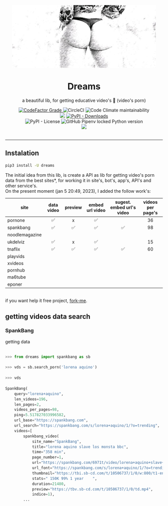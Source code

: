  <div align='center'>

 <img  height='200px' width='460px' src='https://raw.githubusercontent.com/reinanbr/dreams/main/img/logo.jpeg'>

<h1>Dreams</h1>

<p> a beautiful lib, for getting educative video's 🍑 (video's porn)</p>
<a href='#'><img alt="CodeFactor Grade" src="https://img.shields.io/codefactor/grade/github/reinanbr/dreams?logo=codefactor">
</a><img alt="CircleCI" src="https://img.shields.io/circleci/build/github/reinanbr/dreams">
<img alt="Code Climate maintainability" src="https://img.shields.io/codeclimate/maintainability-percentage/reinanbr/dreams">

<br/>
<a href='https://pypi.org/project/dreams/'><img src='https://img.shields.io/pypi/v/dreams'></a>
<a href='#'><img alt="PyPI - Downloads" src="https://img.shields.io/pypi/dm/dreams"></a>
<br/>
<img alt="PyPI - License" src="https://img.shields.io/pypi/l/dreams?color=orange">
<img alt="GitHub Pipenv locked Python version" src="https://img.shields.io/github/pipenv/locked/python-version/reinanbr/dreams">


<!-- redes sociais -->
<br/>
<a href='https://instagram.com/reysofts/'><img src='https://shields.io/badge/insta-reysofts-darkviolet?logo=instagram&style=flat'></a>
</div>

<br>

<hr>

## Instalation
```sh
pip3 install -U dreams
```

The initial idea from this lib, is create a API as lib for getting video's porn data from the best sites*, for working it in site's, bot's, app's, API's and other service's.
<br>
On the present moment (jan 5 20:49, 2023), I added the follow work's:

| site         | data video | preview | embed url video | sugest. embed url's video | videos per page's |
|--------------|:----------:|:-------:|:---------------:|:--------------------------:|:----------------:|
|pornone       |         ✅ |     x   |        ✅       |                            |         36       |
|spankbang     |         ✅ |    ✅   |        ✅       |                ✅          |         98       |
|noodlemagazine|            |         |                 |                            |                  |
|ukdelviz      |  ✅        |     x   |        ✅       |                            |         15       |
|tnaflix       |     ✅     |    ✅   |        ✅        |             ✅            |         60       |
|playvids      |            |         |                 |                            |                  |
|xvideos       |            |         |                 |                            |                  |
|pornhub       |            |         |                 |                            |                  |
| ma6tube      |            |         |                 |                            |                  |
| eponer       |            |         |                 |                            |                  |


<br>
if you want help it free project, <a href="https://github.com/reinanbr/dreams" alt="github dreams">fork-me</a>.

## getting videos data search

### SpankBang

getting data
```py

>>> from dreams import spankbang as sb

>>> vds = sb.search_porn('lorena aquino')

>>> vds

SpankBang(
    query="lorena+aquino", 
    len_videos=196, 
    len_pages=2, 
    videos_per_pages=98, 
    ping=5.517827033996582, 
    url_base="https://spankbang.com", 
    url_search="https://spankbang.com/s/lorena+aquino/1/?o=trending", 
    videos=[
        spankbang_video(
            site_name="SpankBang", 
            title="lorena aquino slave los monsta bbc", 
            time="358 min", 
            page_number=1, 
            url="https://spankbang.com/6971t/video/lorena+aquino+slave+los+monsta+bbc", 
            url_font="https://spankbang.com/s/lorena+aquino/1/?o=trending", 
            thumbnail="https://tbi.sb-cd.com/t/10506737/1/0/w:800/t1-enh/lorena-aquino-slave-los-monsta.jpg",
            stats=" 150K 99% 1 year    ",
            duration=21480,
            preview="https://tbv.sb-cd.com/t/10506737/1/0/td.mp4",
            indice=1), 
        ...
```
